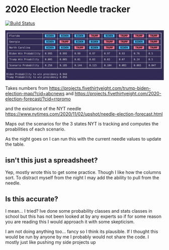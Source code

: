 # 2020 Election Needle tracker

[![Build Status](https://travis-ci.com/Bachmann1234/2020ElectionNeedleTracker.svg?branch=main)](https://travis-ci.com/Bachmann1234/2020ElectionNeedleTracker)

![Screenshot](./example.png)

Takes numbers from
https://projects.fivethirtyeight.com/trump-biden-election-map/?cid=abcnews
and
https://projects.fivethirtyeight.com/2020-election-forecast/?cid=rrpromo

and the existance of the NYT needle
https://www.nytimes.com/2020/11/02/upshot/needle-election-forecast.html

Maps out the scenarios for the 3 states NYT is tracking and computes the proabilities of each scenario.

As the night goes on I can run this with the current needle values to update the table.

## isn't this just a spreadsheet?

Yep, mostly wrote this to get some practice. Though I like how the columns sort. To distract myself from the night I may add the ability to pull from the needle.

## Is this accurate?

I mean... I tried? Ive done some probability classes and stats classes in school but this has not been looked at by any experts so if for some reason you are reading this I would approach it with some skepticism.

I am not doing anything too... fancy so I think its plausible. If I thought this would be run by anyone by me I probably would not share the code. I mostly just like pushing my side projects up
